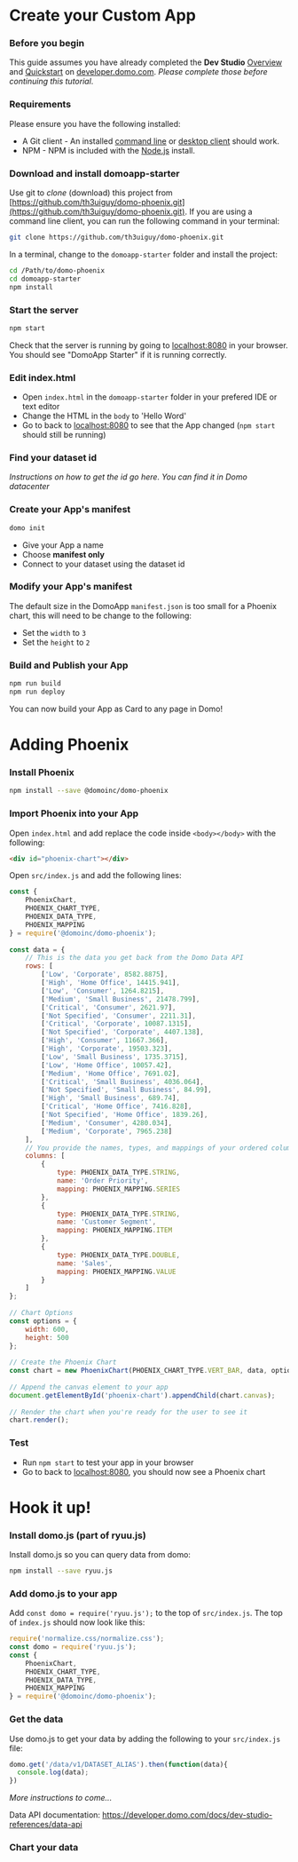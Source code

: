 # Create your Custom App

### Before you begin
This guide assumes you have already completed the **Dev Studio** [Overview](https://developer.domo.com/docs/dev-studio/dev-studio-overview) and [Quickstart](https://developer.domo.com/docs/dev-studio/dev-studio-quickstart) on [developer.domo.com](https://developer.domo.com). *Please complete those before continuing this tutorial*.

### Requirements
Please ensure you have the following installed:
- A Git client - An installed [command line](https://git-scm.com/downloads) or [desktop client](https://desktop.github.com/) should work.
- NPM - NPM is included with the [Node.js](https://nodejs.org/en/download/) install.

### Download and install domoapp-starter
Use git to *clone* (download) this project from [https://github.com/th3uiguy/domo-phoenix.git](https://github.com/th3uiguy/domo-phoenix.git). If you are using a command line client, you can run the following command in your terminal:
```bash
git clone https://github.com/th3uiguy/domo-phoenix.git
```


In a terminal, change to the `domoapp-starter` folder and install the project:
```bash
cd /Path/to/domo-phoenix
cd domoapp-starter
npm install
```


### Start the server
```bash
npm start
```
Check that the server is running by going to [localhost:8080](http://localhost:8080) in your browser. You should see "DomoApp Starter" if it is running correctly.


### Edit index.html
- Open `index.html` in the `domoapp-starter` folder in your prefered IDE or text editor
- Change the HTML in the `body` to 'Hello Word'
- Go to back to [localhost:8080](http://localhost:8080) to see that the App changed (`npm start` should still be running)


### Find your dataset id
*Instructions on how to get the id go here. You can find it in Domo datacenter*


### Create your App's manifest
```bash
domo init
```
- Give your App a name
- Choose **manifest only**
- Connect to your dataset using the dataset id


### Modify your App's manifest
The default size in the DomoApp `manifest.json` is too small for a Phoenix chart, this will need to be change to the following:
- Set the `width` to `3`
- Set the `height` to `2`


### Build and Publish your App
```bash
npm run build
npm run deploy
```
You can now build your App as Card to any page in Domo!






# Adding Phoenix

### Install Phoenix
```bash
npm install --save @domoinc/domo-phoenix
```


### Import Phoenix into your App
Open `index.html` and add replace the code inside `<body></body>` with the following:
```html
<div id="phoenix-chart"></div>
```



Open `src/index.js` and add the following lines:
```js
const {
    PhoenixChart,
    PHOENIX_CHART_TYPE,
    PHOENIX_DATA_TYPE,
    PHOENIX_MAPPING
} = require('@domoinc/domo-phoenix');
 
const data = {
    // This is the data you get back from the Domo Data API
    rows: [
        ['Low', 'Corporate', 8582.8875],
        ['High', 'Home Office', 14415.941],
        ['Low', 'Consumer', 1264.8215],
        ['Medium', 'Small Business', 21478.799],
        ['Critical', 'Consumer', 2621.97],
        ['Not Specified', 'Consumer', 2211.31],
        ['Critical', 'Corporate', 10087.1315],
        ['Not Specified', 'Corporate', 4407.138],
        ['High', 'Consumer', 11667.366],
        ['High', 'Corporate', 19503.323],
        ['Low', 'Small Business', 1735.3715],
        ['Low', 'Home Office', 10057.42],
        ['Medium', 'Home Office', 7691.02],
        ['Critical', 'Small Business', 4036.064],
        ['Not Specified', 'Small Business', 84.99],
        ['High', 'Small Business', 689.74],
        ['Critical', 'Home Office', 7416.828],
        ['Not Specified', 'Home Office', 1839.26],
        ['Medium', 'Consumer', 4280.034],
        ['Medium', 'Corporate', 7965.238]
    ],
    // You provide the names, types, and mappings of your ordered columns
    columns: [
        {
            type: PHOENIX_DATA_TYPE.STRING,
            name: 'Order Priority',
            mapping: PHOENIX_MAPPING.SERIES
        },
        {
            type: PHOENIX_DATA_TYPE.STRING,
            name: 'Customer Segment',
            mapping: PHOENIX_MAPPING.ITEM
        },
        {
            type: PHOENIX_DATA_TYPE.DOUBLE,
            name: 'Sales',
            mapping: PHOENIX_MAPPING.VALUE
        }
    ]
};
 
// Chart Options
const options = {
    width: 600,
    height: 500
};
 
// Create the Phoenix Chart
const chart = new PhoenixChart(PHOENIX_CHART_TYPE.VERT_BAR, data, options);
 
// Append the canvas element to your app
document.getElementById('phoenix-chart').appendChild(chart.canvas);
 
// Render the chart when you're ready for the user to see it
chart.render();
```

### Test
- Run `npm start` to test your app in your browser
- Go to back to [localhost:8080](http://localhost:8080), you should now see a Phoenix chart




# Hook it up!

### Install domo.js (part of ryuu.js)
Install domo.js so you can query data from domo:
```bash
npm install --save ryuu.js
```

### Add domo.js to your app
Add `const domo = require('ryuu.js');` to the top of `src/index.js`. The top of `index.js` should now look like this:

```js
require('normalize.css/normalize.css');
const domo = require('ryuu.js');
const {
    PhoenixChart,
    PHOENIX_CHART_TYPE,
    PHOENIX_DATA_TYPE,
    PHOENIX_MAPPING
} = require('@domoinc/domo-phoenix');
```

### Get the data
Use domo.js to get your data by adding the following to your `src/index.js` file:
```js
domo.get('/data/v1/DATASET_ALIAS').then(function(data){
  console.log(data);
})
```
*More instructions to come...*

Data API documentation: https://developer.domo.com/docs/dev-studio-references/data-api


### Chart your data